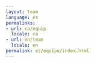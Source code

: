 ```yaml
---
layout: team
language: es
permalinks:
- url: ca/equip
  locale: ca
- url: en/team
  locale: en
permalink: es/equipo/index.html
---
```


